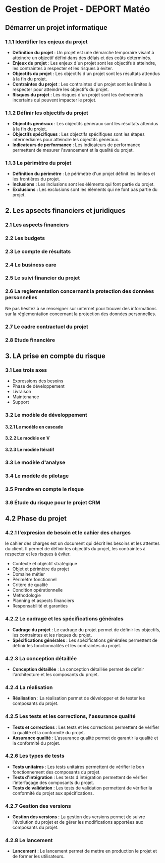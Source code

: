 # Gestion de Projet - DEPORT Matéo

## Démarrer un projet informatique

### 1.1.1 Identifier les enjeux du projet

- **Définition du projet** : Un projet est une démarche temporaire visant à atteindre un objectif défini dans des délais et des coûts déterminés.
- **Enjeux du projet** : Les enjeux d'un projet sont les objectifs à atteindre, les contraintes à respecter et les risques à éviter.
- **Objectifs du projet** : Les objectifs d'un projet sont les résultats attendus à la fin du projet.
- **Contraintes du projet** : Les contraintes d'un projet sont les limites à respecter pour atteindre les objectifs du projet.
- **Risques du projet** : Les risques d'un projet sont les événements incertains qui peuvent impacter le projet.

### 1.1.2 Définir les objectifs du projet

- **Objectifs généraux** : Les objectifs généraux sont les résultats attendus à la fin du projet.
- **Objectifs spécifiques** : Les objectifs spécifiques sont les étapes intermédiaires pour atteindre les objectifs généraux.
- **Indicateurs de performance** : Les indicateurs de performance permettent de mesurer l'avancement et la qualité du projet.

### 1.1.3 Le périmètre du projet

- **Définition du périmètre** : Le périmètre d'un projet définit les limites et les frontières du projet.
- **Inclusions** : Les inclusions sont les éléments qui font partie du projet.
- **Exclusions** : Les exclusions sont les éléments qui ne font pas partie du projet.

## 2. Les apsects financiers et juridiques

### 2.1 Les aspects financiers

### 2.2 Les budgets

### 2.3 Le compte de résultats

### 2.4 Le business care

### 2.5 Le suivi financier du projet

### 2.6 La reglementation concernant la protection des données personnelles

Ne pas hésitez à se renseigner sur unternet pour trouver des informations sur la réglementation concernant la protection des données personnelles.

### 2.7 Le cadre contractuel du projet

### 2.8 Etude financière

## 3. LA prise en compte du risque 

### 3.1 Les trois axes

- Expressions des besoins
- Phase de développement
- Livraison
- Maintenance
- Support


### 3.2 Le modèle de développement

#### 3.2.1 Le modèle en cascade

#### 3.2.2 Le modèle en V

#### 3.2.3 Le modèle Itératif

### 3.3 Le modèle d'analyse

### 3.4 Le modèle de pilotage

### 3.5 Prendre en compte le risque

### 3.6 Étude du risque pour le projet CRM


## 4.2 Phase du projet

### 4.2.1 l'expresion de besoin et le cahier des charges

le cahier des charges est un document qui décrit les besoins et les attentes du client. Il permet de définir les objectifs du projet, les contraintes à respecter et les risques à éviter.

- Contexte et objéctif stratégique
- Objet et périmètre du projet
- Domaine métier
- Périmètre fonctionnel
- Critère de qualité
- Condition opérationnelle
- Méthodologie
- Planning et aspects financiers
- Responsabilité et garanties

### 4.2.2 Le cadrage et les spécifications générales

- **Cadrage du projet** : Le cadrage du projet permet de définir les objectifs, les contraintes et les risques du projet.
- **Spécifications générales** : Les spécifications générales permettent de définir les fonctionnalités et les contraintes du projet.

### 4.2.3 La conception détaillée

- **Conception détaillée** : La conception détaillée permet de définir l'architecture et les composants du projet.

### 4.2.4 La réalisation

- **Réalisation** : La réalisation permet de développer et de tester les composants du projet.

### 4.2.5 Les tests et les corrections, l'assurance qualité

- **Tests et corrections** : Les tests et les corrections permettent de vérifier la qualité et la conformité du projet.
- **Assurance qualité** : L'assurance qualité permet de garantir la qualité et la conformité du projet.

### 4.2.6 Les types de tests

- **Tests unitaires** : Les tests unitaires permettent de vérifier le bon fonctionnement des composants du projet.
- **Tests d'intégration** : Les tests d'intégration permettent de vérifier l'interfaçage des composants du projet.
- **Tests de validation** : Les tests de validation permettent de vérifier la conformité du projet aux spécifications.

### 4.2.7 Gestion des versions

- **Gestion des versions** : La gestion des versions permet de suivre l'évolution du projet et de gérer les modifications apportées aux composants du projet.


### 4.2.8 Le lancement

- **Lancement** : Le lancement permet de mettre en production le projet et de former les utilisateurs.